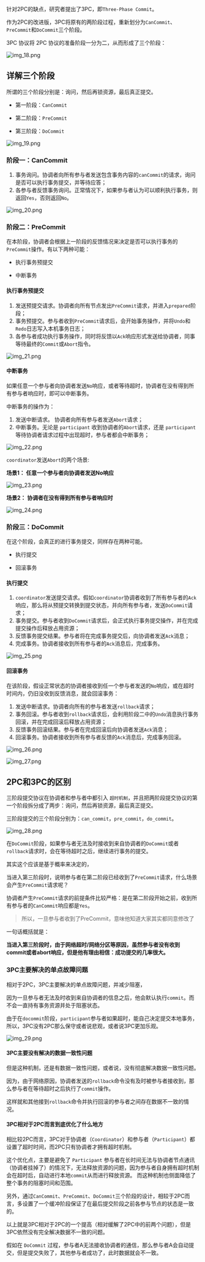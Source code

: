 针对2PC的缺点，研究者提出了3PC，即`Three-Phase Commit`。

作为2PC的改进版，3PC将原有的两阶段过程，重新划分为`CanCommit`、`PreCommit`和`DoCommit`三个阶段。

3PC 协议将 2PC 协议的准备阶段一分为二，从而形成了三个阶段：

![img_18.png](img_18.png)

## 详解三个阶段

所谓的三个阶段分别是：询问，然后再锁资源，最后真正提交。

* 第一阶段：`CanCommit`

* 第二阶段：`PreCommit`

* 第三阶段：`DoCommit`

![img_19.png](img_19.png)

### 阶段一：CanCommit

1. 事务询问。协调者向所有参与者发送包含事务内容的`canCommit`的请求，询问是否可以执行事务提交，并等待应答；
2. 各参与者反馈事务询问。正常情况下，如果参与者认为可以顺利执行事务，则返回`Yes`，否则返回`No`。

![img_20.png](img_20.png)

### 阶段二：PreCommit

在本阶段，协调者会根据上一阶段的反馈情况来决定是否可以执行事务的`PreCommit`操作。有以下两种可能：

* 执行事务预提交

* 中断事务

#### 执行事务预提交

1. 发送预提交请求。协调者向所有节点发出`PreCommit`请求，并进入`prepared`阶段；
2. 事务预提交。参与者收到`PreCommit`请求后，会开始事务操作，并将`Undo`和`Redo`日志写入本机事务日志；
3. 各参与者成功执行事务操作，同时将反馈以`Ack`响应形式发送给协调者，同事等待最终的`Commit`或`Abort`指令。

![img_21.png](img_21.png)

#### 中断事务

如果任意一个参与者向协调者发送`No`响应，或者等待超时，协调者在没有得到所有参与者响应时，即可以中断事务。

中断事务的操作为：

1. 发送中断请求。 协调者向所有参与者发送`Abort`请求；
2. 中断事务。无论是 `participant` 收到协调者的`Abort`请求，还是 `participant` 等待协调者请求过程中出现超时，参与者都会中断事务；

![img_22.png](img_22.png)

`coordinator`发送`Abort`的两个场景:

**场景1： 任意一个参与者向协调者发送No响应**

![img_23.png](img_23.png)

**场景2： 协调者在没有得到所有参与者响应时**

![img_24.png](img_24.png)

### 阶段三：DoCommit

在这个阶段，会真正的进行事务提交，同样存在两种可能。

* 执行提交

* 回滚事务

#### 执行提交

1. `coordinator`发送提交请求。假如`coordinator`协调者收到了所有参与者的`Ack`响应，那么将从预提交转换到提交状态，并向所有参与者，发送`DoCommit`请求；
2. 事务提交。参与者收到`DoCommit`请求后，会正式执行事务提交操作，并在完成提交操作后释放占用资源；
3. 反馈事务提交结果。参与者将在完成事务提交后，向协调者发送`Ack`消息；
4. 完成事务。协调者接收到所有参与者的`Ack`消息后，完成事务。

![img_25.png](img_25.png)

#### 回滚事务

在该阶段，假设正常状态的协调者接收到任一个参与者发送的`No`响应，或在超时时间内，仍旧没收到反馈消息，就会回滚事务：

1. 发送中断请求。协调者向所有的参与者发送`rollback`请求；
2. 事务回滚。参与者收到`rollback`请求后，会利用阶段二中的`Undo`消息执行事务回滚，并在完成回滚后释放占用资源；
3. 反馈事务回滚结果。参与者在完成回滚后向协调者发送`Ack`消息；
4. 回滚事务。协调者接收到所有参与者反馈的`Ack`消息后，完成事务回滚。

![img_26.png](img_26.png)

![img_27.png](img_27.png)

## 2PC和3PC的区别

三阶段提交协议在协调者和参与者中都引入 `超时机制`，并且把两阶段提交协议的第一个阶段拆分成了两步：询问，然后再锁资源，最后真正提交。

三阶段提交的三个阶段分别为：`can_commit`，`pre_commit`，`do_commit`。

![img_28.png](img_28.png)

在`DoCommit`阶段，如果参与者无法及时接收到来自协调者的`DoCommit`或者`rollback`请求时，会在等待超时之后，继续进行事务的提交。

其实这个应该是基于概率来决定的，

当进入第三阶段时，说明参与者在第二阶段已经收到了`PreCommit`请求，什么场景会产生`PreCommit`请求呢？

协调者产生`PreCommit`请求的前提条件比较严格：是在第二阶段开始之前，收到所有参与者的`CanCommit`响应都是`Yes`。

> 所以，一旦参与者收到了PreCommit，意味他知道大家其实都同意修改了

一句话概括就是：

**当进入第三阶段时，由于网络超时/网络分区等原因，虽然参与者没有收到commit或者abort响应，但是他有理由相信：成功提交的几率很大。**

### 3PC主要解决的单点故障问题

相对于2PC，3PC主要解决的单点故障问题，并减少阻塞，

因为一旦参与者无法及时收到来自协调者的信息之后，他会默认执行`commit`。而不会一直持有事务资源并处于阻塞状态。

由于在`docommit`阶段，`participant`参与者如果超时，能自己决定提交本地事务，所以，3PC没有2PC那么保守或者说悲观，或者说3PC更加乐观。

![img_29.png](img_29.png)

#### 3PC主要没有解决的数据一致性问题

但是这种机制，还是有数据一致性问题，或者说，没有彻底解决数据一致性问题。

因为，由于网络原因，协调者发送的`rollback`命令没有及时被参与者接收到，那么参与者在等待超时之后执行了`commit`操作。

这样就和其他接到`rollback`命令并执行回滚的参与者之间存在数据不一致的情况。

#### 3PC相对于2PC而言到底优化了什么地方

相比较2PC而言，3PC对于协调者（`Coordinator`）和参与者（`Participant`）都设置了超时时间，而2PC只有协调者才拥有超时机制。

这个优化点，主要是避免了 `Participant` 参与者在长时间无法与协调者节点通讯（协调者挂掉了）的情况下，无法释放资源的问题，因为参与者自身拥有超时机制会在超时后，自动进行本地`commit`从而进行释放资源。
而这种机制也侧面降低了整个事务的阻塞时间和范围。

另外，通过`CanCommit`、`PreCommit`、`DoCommit`三个阶段的设计，相较于2PC而言，多设置了一个缓冲阶段保证了在最后提交阶段之前各参与节点的状态是一致的。

以上就是3PC相对于2PC的一个提高（相对缓解了2PC中的前两个问题），但是3PC依然没有完全解决数据不一致的问题。

假如在 `DoCommit` 过程，参与者A无法接收协调者的通信，那么参与者A会自动提交，但是提交失败了，其他参与者成功了，此时数据就会不一致。